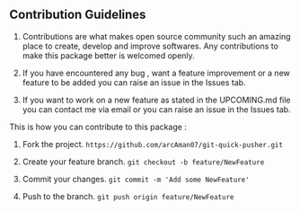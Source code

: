 ## Contribution Guidelines

1. Contributions are what makes open source community such an amazing place to create, develop and improve softwares. Any contributions to make this package better is welcomed openly.

2. If you have encountered any bug , want a feature improvement or a new feature to be added you can raise an issue in the Issues tab.

3. If you want to work on a new feature as stated in the UPCOMING.md file you can contact me via email or you can raise an issue in the Issues tab.

This is how you can contribute to this package :

1. Fork the project. `https://github.com/arcAman07/git-quick-pusher.git`

2. Create your feature branch. `git checkout -b feature/NewFeature`

3. Commit your changes. `git commit -m 'Add some NewFeature'`

4. Push to the branch. `git push origin feature/NewFeature`
